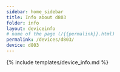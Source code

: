 ```yaml
---
sidebar: home_sidebar
title: Info about d803
folder: info
layout: deviceinfo
# name of the page (/{{permalink}}.html)
permalink: /devices/d803/
device: d803
---
```

{% include templates/device_info.md %}
